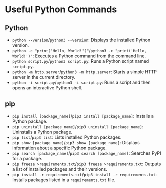 # Useful Python Commands
## Python
- `python --version`/`python3 --version`: Displays the installed Python version.
- `python -c "print('Hello, World!')"`/`python3 -c "print('Hello, World!')"`: Executes a Python command from the command line.
- `python script.py`/`python3 script.py`: Runs a Python script named `script.py`.
- `python -m http.server`/`python3 -m http.server`: Starts a simple HTTP server in the current directory.
- `python -i script.py`/`python3 -i script.py`: Runs a script and then opens an interactive Python shell.
## pip
- `pip install [package_name]`/`pip3 install [package_name]`: Installs a Python package.
- `pip uninstall [package_name]`/`pip3 uninstall [package_name]`: Uninstalls a Python package.
- `pip list`/`pip3 list`: Lists installed Python packages.
- `pip show [package_name]`/`pip3 show [package_name]`: Displays information about a specific Python package.
- `pip search [package_name]`/`pip3 search [package_name]`: Searches PyPI for a package.
- `pip freeze >requirements.txt`/`pip3 freeze >requirements.txt`: Outputs a list of installed packages and their versions.
- `pip install -r requirements.txt`/`pip3 install -r requirements.txt`: Installs packages listed in a `requirements.txt` file.
